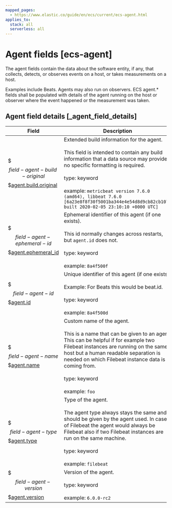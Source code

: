 ```yaml
---
mapped_pages:
  - https://www.elastic.co/guide/en/ecs/current/ecs-agent.html
applies_to:
  stack: all
  serverless: all
---
```


# Agent fields [ecs-agent]

The agent fields contain the data about the software entity, if any, that collects, detects, or observes events on a host, or takes measurements on a host.

Examples include Beats. Agents may also run on observers. ECS agent.* fields shall be populated with details of the agent running on the host or observer where the event happened or the measurement was taken.


## Agent field details [_agent_field_details]

| Field | Description | Level |
| --- | --- | --- |
| $$$field-agent-build-original$$$[agent.build.original](#field-agent-build-original) | Extended build information for the agent.<br><br>This field is intended to contain any build information that a data source may provide, no specific formatting is required.<br><br>type: keyword<br><br>example: `metricbeat version 7.6.0 (amd64), libbeat 7.6.0 [6a23e8f8f30f5001ba344e4e54d8d9cb82cb107c built 2020-02-05 23:10:10 +0000 UTC]`<br> | core |
| $$$field-agent-ephemeral-id$$$[agent.ephemeral_id](#field-agent-ephemeral-id) | Ephemeral identifier of this agent (if one exists).<br><br>This id normally changes across restarts, but `agent.id` does not.<br><br>type: keyword<br><br>example: `8a4f500f`<br> | extended |
| $$$field-agent-id$$$[agent.id](#field-agent-id) | Unique identifier of this agent (if one exists).<br><br>Example: For Beats this would be beat.id.<br><br>type: keyword<br><br>example: `8a4f500d`<br> | core |
| $$$field-agent-name$$$[agent.name](#field-agent-name) | Custom name of the agent.<br><br>This is a name that can be given to an agent. This can be helpful if for example two Filebeat instances are running on the same host but a human readable separation is needed on which Filebeat instance data is coming from.<br><br>type: keyword<br><br>example: `foo`<br> | core |
| $$$field-agent-type$$$[agent.type](#field-agent-type) | Type of the agent.<br><br>The agent type always stays the same and should be given by the agent used. In case of Filebeat the agent would always be Filebeat also if two Filebeat instances are run on the same machine.<br><br>type: keyword<br><br>example: `filebeat`<br> | core |
| $$$field-agent-version$$$[agent.version](#field-agent-version) | Version of the agent.<br><br>type: keyword<br><br>example: `6.0.0-rc2`<br> | core |

